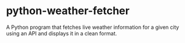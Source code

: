 # python-weather-fetcher
 A Python program that fetches live weather information for a given city using an API and displays it in a clean format.
